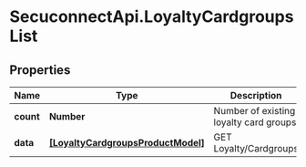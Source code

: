 # SecuconnectApi.LoyaltyCardgroupsList

## Properties
Name | Type | Description | Notes
------------ | ------------- | ------------- | -------------
**count** | **Number** | Number of existing loyalty card groups | [optional] 
**data** | [**[LoyaltyCardgroupsProductModel]**](LoyaltyCardgroupsProductModel.md) | GET Loyalty/Cardgroups | [optional] 


